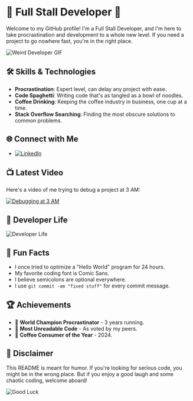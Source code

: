 # 🚀 Full Stall Developer 🚀

Welcome to my GitHub profile! I'm a Full Stall Developer, and I'm here to take procrastination and development to a whole new level. If you need a project to go nowhere fast, you're in the right place.

![Weird Developer GIF](https://media.giphy.com/media/26gslxUny4dA9dWeQ/giphy.gif)

## 🛠️ Skills & Technologies

- **Procrastination**: Expert level, can delay any project with ease.
- **Code Spaghetti**: Writing code that's as tangled as a bowl of noodles.
- **Coffee Drinking**: Keeping the coffee industry in business, one cup at a time.
- **Stack Overflow Searching**: Finding the most obscure solutions to common problems.

## 🌐 Connect with Me
- [![LinkedIn](https://img.shields.io/badge/-LinkedIn-blue?style=flat-square&logo=linkedin&logoColor=white)](https://www.linkedin.com/in/raushan1kumar/)


## 📺 Latest Video

Here's a video of me trying to debug a project at 3 AM:

[![Debugging at 3 AM](https://img.youtube.com/vi/dQw4w9WgXcQ/0.jpg)](https://www.youtube.com/watch?v=dQw4w9WgXcQ)

## 📸 Developer Life

![Developer Life](https://media.giphy.com/media/13HgwGsXF0aiGY/giphy.gif)


## 🤔 Fun Facts

- I once tried to optimize a "Hello World" program for 24 hours.
- My favorite coding font is Comic Sans.
- I believe semicolons are optional everywhere.
- I use `git commit -am "fixed stuff"` for every commit message.

## 🏆 Achievements

- 🥇 **World Champion Procrastinator** - 3 years running.
- 🥈 **Most Unreadable Code** - As voted by my peers.
- 🥉 **Coffee Consumer of the Year** - 2024.

## 📢 Disclaimer

This README is meant for humor. If you're looking for serious code, you might be in the wrong place. But if you enjoy a good laugh and some chaotic coding, welcome aboard!

![Good Luck](https://media.giphy.com/media/l0HlNQ03J5JxX6lva/giphy.gif)
